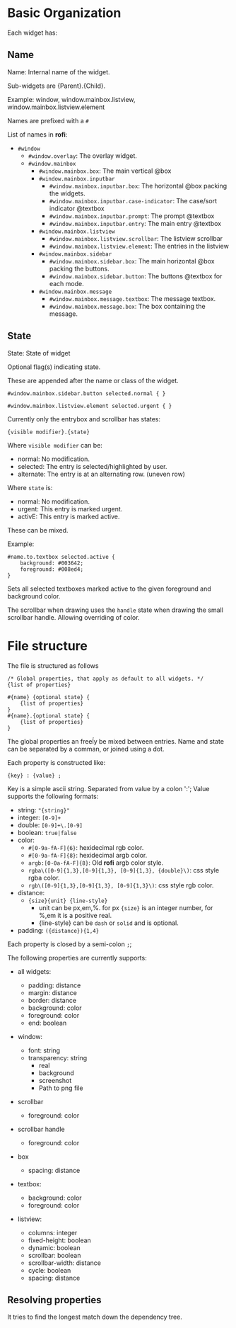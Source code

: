 # Basic Organization

Each widget has:

## Name

Name: Internal name of the widget.

Sub-widgets are {Parent}.{Child}.

Example: window, window.mainbox.listview, window.mainbox.listview.element

Names are prefixed with a `#`

List of names in **rofi**:

 * `#window`
    * `#window.overlay`: The overlay widget.
    * `#window.mainbox`
        * `#window.mainbox.box`: The main vertical @box
         * `#window.mainbox.inputbar`
           * `#window.mainbox.inputbar.box`: The horizontal @box packing the widgets.
           * `#window.mainbox.inputbar.case-indicator`: The case/sort indicator @textbox
           * `#window.mainbox.inputbar.prompt`: The prompt @textbox
           * `#window.mainbox.inputbar.entry`: The main entry @textbox
         * `#window.mainbox.listview`
            * `#window.mainbox.listview.scrollbar`: The listview scrollbar
            * `#window.mainbox.listview.element`: The entries in the listview
         * `#window.mainbox.sidebar`
           * `#window.mainbox.sidebar.box`: The main horizontal @box packing the buttons.
           * `#window.mainbox.sidebar.button`: The buttons @textbox for each mode.
         * `#window.mainbox.message`
           * `#window.mainbox.message.textbox`: The message textbox.
           * `#window.mainbox.message.box`: The box containing the message.

## State

State: State of widget

Optional flag(s) indicating state.

These are appended after the name or class of the widget.

`#window.mainbox.sidebar.button selected.normal { }`

`#window.mainbox.listview.element selected.urgent { }`

Currently only the entrybox and scrollbar has states:

`{visible modifier}.{state}`

Where `visible modifier` can be:
 * normal: No modification.
 * selected: The entry is selected/highlighted by user.
 * alternate: The entry is at an alternating row. (uneven row)

Where `state` is:
 * normal: No modification.
 * urgent: This entry is marked urgent.
 * activE: This entry is marked active.

These can be mixed.

Example:
```
#name.to.textbox selected.active {
    background: #003642;
    foreground: #008ed4;
}
```

Sets all selected textboxes marked active to the given foreground and background color.

The scrollbar when drawing uses the `handle` state when drawing the small scrollbar handle.
Allowing overriding of color.

# File structure

The file is structured as follows

```
/* Global properties, that apply as default to all widgets. */
{list of properties}

#{name} {optional state} {
    {list of properties}
}
#{name}.{optional state} {
    {list of properties}
}
```

The global properties an freeĺy be mixed between entries.
Name and state can be separated by a comman, or joined using a dot.

Each property is constructed like:
```
{key} : {value} ;
```
Key is a simple ascii string.
Separated from value by a colon ':';
Value supports the following formats:

 * string:  `"{string}"`
 * integer: `[0-9]+`
 * double:  `[0-9]+\.[0-9]`
 * boolean: `true|false`
 * color:
    * `#[0-9a-fA-F]{6}`: hexidecimal rgb color.
    * `#[0-9a-fA-F]{8}`:  hexidecimal argb color.
    * `argb:[0-0a-fA-F]{8}`: Old **rofi** argb color style.
    * `rgba\([0-9]{1,3},[0-9]{1,3}, [0-9]{1,3}, {double}\)`: css style rgba color.
    * `rgb\([0-9]{1,3},[0-9]{1,3}, [0-9]{1,3}\)`: css style rgb color.
 * distance:
    * `{size}{unit} {line-style}`
       * unit can be px,em,%. for px `{size}` is an integer number, for %,em it is a positive real.
       * {line-style} can be `dash` or `solid` and is optional.
 * padding: `({distance}){1,4}`

Each property is closed by a semi-colon `;`;

The following properties are currently supports:

 * all widgets:
    * padding:         distance
    * margin:          distance
    * border:          distance
    * background:      color
    * foreground:      color
    * end:             boolean

 * window:
    * font:            string
    * transparency:    string
        - real
        - background
        - screenshot
        - Path to png file

  * scrollbar
    * foreground:      color
  * scrollbar handle
    * foreground:      color

  * box
    * spacing:         distance

  * textbox:
    *  background:      color
    *  foreground:      color

  * listview:
    * columns:         integer
    * fixed-height:    boolean
    * dynamic:         boolean
    * scrollbar:       boolean
    * scrollbar-width: distance
    * cycle:           boolean
    * spacing:         distance


## Resolving properties

It tries to find the longest match down the dependency tree.


